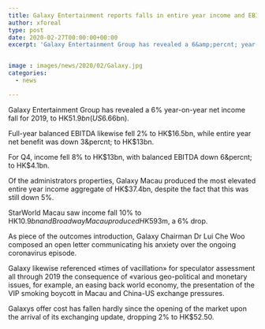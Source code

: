 ```yaml
---
title: Galaxy Entertainment reports falls in entire year income and EBITDA
author: xforeal 
type: post
date: 2020-02-27T00:00:00+00:00
excerpt: 'Galaxy Entertainment Group has revealed a 6&amp;percnt; year-on-year net income fall for 2019, to HK$51 '


image : images/news/2020/02/Galaxy.jpg
categories:
  - news

---
```

Galaxy Entertainment Group has revealed a 6&percnt; year-on-year net income fall for 2019, to HK$51.9bn (US$6.66bn). 

Full-year balanced EBITDA likewise fell 2&percnt; to HK$16.5bn, while entire year net benefit was down 3&percnt; to HK$13bn. 

For Q4, income fell 8&percnt; to HK$13bn, with balanced EBITDA down 6&percnt; to HK$4.1bn. 

Of the administrators properties, Galaxy Macau produced the most elevated entire year income aggregate of HK$37.4bn, despite the fact that this was still down 5&percnt;. 

StarWorld Macau saw income fall 10&percnt; to HK$10.9bn and Broadway Macau produced HK$593m, a 6&percnt; drop. 

As piece of the outcomes introduction, Galaxy Chairman Dr Lui Che Woo composed an open letter communicating his anxiety over the ongoing coronavirus episode. 

Galaxy likewise referenced &#171;times of vacillation&#187; for speculator assessment all through 2019 the consequence of &#171;various geo-political and monetary issues, for example, an easing back world economy, the presentation of the VIP smoking boycott in Macau and China-US exchange pressures. 

Galaxys offer cost has fallen hardly since the opening of the market upon the arrival of its exchanging update, dropping 2&percnt; to HK$52.50.